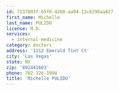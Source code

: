 ```yaml
---
id: 7237803f-b5f0-4260-aa94-12c6296aa827
first_name: Michelle
last_name: PULIDO
license: M.D.
services:
  - internal-medicine
category: doctors
address: '1112 Emerald Tint Ct'
city: 'Las Vegas'
state: NV
zip: '891441663'
phone: 702-326-1994
title: 'Michelle PULIDO'
---
```

